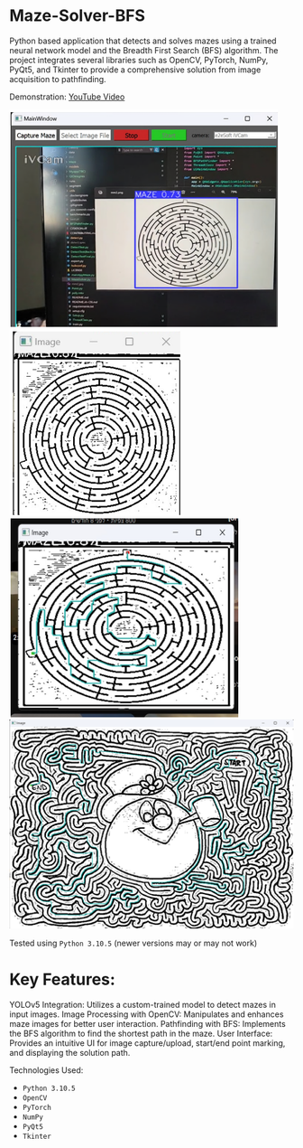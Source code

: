 # Maze-Solver-BFS
Python based application that detects and solves mazes using a trained neural network model and the Breadth First Search (BFS) algorithm. The project integrates several libraries such as OpenCV, PyTorch, NumPy, PyQt5, and Tkinter to provide a comprehensive solution from image acquisition to pathfinding.

Demonstration: [YouTube Video](https://www.youtube.com/)

<img src="test_imgs/Detect_Interface.png"> 
<img src="test_imgs/Cutted_Maze.png">
<img src="test_imgs/Bfs_Solved.png"> 
<img src="test_imgs/Bfs_Solved_2.png"> 

Tested using `Python 3.10.5` (newer versions may or may not work)

# Key Features:

YOLOv5 Integration: Utilizes a custom-trained model to detect mazes in input images.
Image Processing with OpenCV: Manipulates and enhances maze images for better user interaction.
Pathfinding with BFS: Implements the BFS algorithm to find the shortest path in the maze.
User Interface: Provides an intuitive UI for image capture/upload, start/end point marking, and displaying the solution path.


Technologies Used:

- `Python 3.10.5`
- `OpenCV`
- `PyTorch`
- `NumPy`
- `PyQt5`
- `Tkinter`
